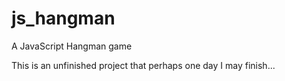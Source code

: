 # js_hangman
A JavaScript Hangman game

This is an unfinished project that perhaps one day I may finish...
